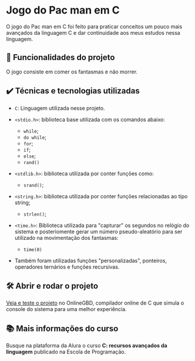 # Jogo do Pac man em C

O jogo do Pac man em C foi feito para praticar conceitos um pouco mais avançados da linguagem C e dar continuidade aos meus estudos nessa linguagem.

## 🔨 Funcionalidades do projeto

O jogo consiste em comer os fantasmas e não morrer. 

## ✔️ Técnicas e tecnologias utilizadas

- `C`: Linguagem utilizada nesse projeto.

- `<stdio.h>`: biblioteca base utilizada com os comandos abaixo:
  - `while`;
  - `do while`;
  - `for`;
  - `if`;
  - `else`;
  - `rand()`
    
- `<stdlib.h>`: biblioteca utilizada por conter funções como:
  - `srand()`;

- `<string.h>`: biblioteca utilizada por conter funções relacionadas ao tipo string;
  - `strlen()`;
     
- `<time.h>`: Biblioteca utilizada para "capturar" os segundos no relógio do sistema e posteriomente gerar um número pseudo-aleatório para ser utilizado na movimentação dos fantasmas:
  - `time(0)`

- Também foram utilizadas funções "personalizadas", ponteiros, operadores ternários e funções recursivas. 

## 🛠️ Abrir e rodar o projeto

[Veja e teste o projeto](https://onlinegdb.com/jQCqV73PU) no OnlineGBD, compilador online de C que simula o console do sistema para uma melhor experiência. 

## 📚 Mais informações do curso

Busque na plataforma da Alura o curso **C: recursos avançados da linguagem** publicado na Escola de Programação.

